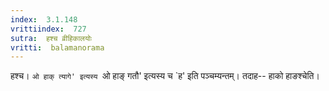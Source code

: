 ```yaml
---
index:  3.1.148
vrittiindex:  727
sutra:  हश्च व्रीहिकालयोः
vritti:  balamanorama 
---
```


हश्च। `ओ हाक् त्यागे' इत्यस्य `ओ हाङ् गतौ' इत्यस्य च `ह' इति पञ्चम्यन्तम्। तदाह-- हाको हाङश्चेति।

